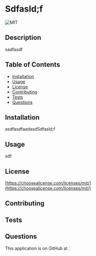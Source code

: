 
# Sdfasld;f

![MIT](https://img.shields.io/badge/license-MIT-brightgreen)

## Description
sadfasdf

## Table of Contents
- [Installation](#installation)
- [Usage](#usage)
- [License](#license)
- [Contributing](#contributing)
- [Tests](#tests)
- [Questions](#questions)

## Installation
asdfasdfaadasdSdfasld;f

## Usage
sdf

## License
[https://choosealicense.com/licenses/mit/](https://choosealicense.com/licenses/mit/)

## Contributing


## Tests


## Questions
This application is on GitHub at [](https://github.com//).
  